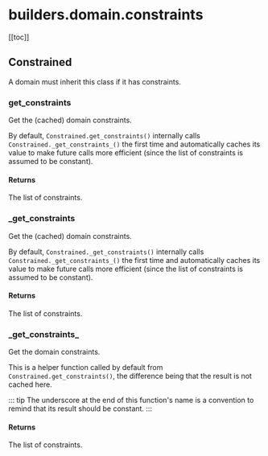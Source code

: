 # builders.domain.constraints

[[toc]]

## Constrained

A domain must inherit this class if it has constraints.

### get\_constraints <Badge text="Constrained" type="tip"/>

<airlaps-signature name= "get_constraints" :sig="{'params': [{'name': 'self'}], 'return': 'List[Constraint[D.T_memory[D.T_state], D.T_agent[D.T_concurrency[D.T_event]], D.T_state]]'}"></airlaps-signature>

Get the (cached) domain constraints.

By default, `Constrained.get_constraints()` internally calls `Constrained._get_constraints_()` the first time and
automatically caches its value to make future calls more efficient (since the list of constraints is assumed to
be constant).

#### Returns
The list of constraints.

### \_get\_constraints <Badge text="Constrained" type="tip"/>

<airlaps-signature name= "_get_constraints" :sig="{'params': [{'name': 'self'}], 'return': 'List[Constraint[D.T_memory[D.T_state], D.T_agent[D.T_concurrency[D.T_event]], D.T_state]]'}"></airlaps-signature>

Get the (cached) domain constraints.

By default, `Constrained._get_constraints()` internally calls `Constrained._get_constraints_()` the first time and
automatically caches its value to make future calls more efficient (since the list of constraints is assumed to
be constant).

#### Returns
The list of constraints.

### \_get\_constraints\_ <Badge text="Constrained" type="tip"/>

<airlaps-signature name= "_get_constraints_" :sig="{'params': [{'name': 'self'}], 'return': 'List[Constraint[D.T_memory[D.T_state], D.T_agent[D.T_concurrency[D.T_event]], D.T_state]]'}"></airlaps-signature>

Get the domain constraints.

This is a helper function called by default from `Constrained.get_constraints()`, the difference being that the
result is not cached here.

::: tip
The underscore at the end of this function's name is a convention to remind that its result should be
constant.
:::

#### Returns
The list of constraints.


